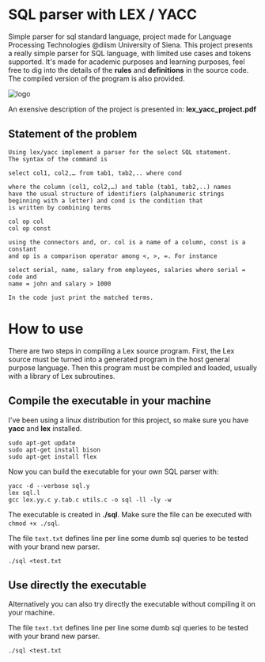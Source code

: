 # SQL parser with LEX / YACC
Simple parser for sql standard language, project made for Language Processing Technologies @diism University of Siena.
This project presents a really simple parser for SQL language, with limited use cases and tokens supported.
It's made for academic purposes and learning purposes, feel free to dig into the details of the **rules** and **definitions** in the source code.
The compiled version of the program is also provided.

![logo](https://foss.unh.edu/projects/images/c/c8/Lex_Yacc.JPG)


An exensive description of the project is presented in: **lex_yacc_project.pdf**

## Statement of the problem

```
Using lex/yacc implement a parser for the select SQL statement.
The syntax of the command is

select col1, col2,… from tab1, tab2,.. where cond

where the column (col1, col2,…) and table (tab1, tab2,..) names
have the usual structure of identifiers (alphanumeric strings
beginning with a letter) and cond is the condition that
is written by combining terms

col op col
col op const

using the connectors and, or. col is a name of a column, const is a constant
and op is a comparison operator among <, >, =. For instance

select serial, name, salary from employees, salaries where serial = code and
name = john and salary > 1000

In the code just print the matched terms.

```

# How to use
There are two steps in compiling a Lex source program. First, the Lex source must be turned into a generated program in the host general purpose language. Then this program must be compiled and loaded, usually with a library of Lex subroutines.



## Compile the executable in your machine

I've been using a linux distribution for this project, so make sure you have **yacc** and **lex** installed.

```
sudo apt-get update
sudo apt-get install bison
sudo apt-get install flex
```


Now you can build the executable for your own SQL parser with:

```
yacc -d --verbose sql.y
lex sql.l
gcc lex.yy.c y.tab.c utils.c -o sql -ll -ly -w
```
The executable is created in **./sql**. Make sure the file can be executed with `chmod +x ./sql`.

The file `text.txt` defines line per line some dumb sql queries to be tested with your brand new parser.

```
./sql <test.txt
```

## Use directly the executable

Alternatively you can also try directly the executable without compiling it on your machine.

The file `text.txt` defines line per line some dumb sql queries to be tested with your brand new parser.

```
./sql <test.txt
```

